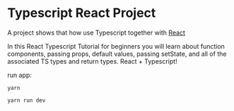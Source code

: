 # Typescript React Project

A project shows that  how use Typescript together with [React](https://react.dev/)

In this React Typescript Tutorial for beginners you will learn about function components, passing props, default values, passing setState, and all of the associated TS types and return types. React + Typescript!

run app:

```
yarn

yarn run dev
```

